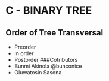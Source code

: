 # C - BINARY TREE
## Order of Tree Transversal
- Preorder
- In order
- Postorder
###Cotributors
- Bunmi Akinola @bunconice
- Oluwatosin Sasona
